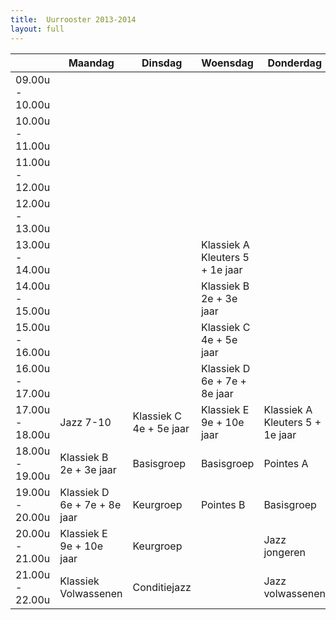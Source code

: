 ```yaml
---
title:  Uurrooster 2013-2014
layout: full
---
```

<table id="uurrooster" class="table table-striped table-bordered table-condensed">
  <thead>
    <tr>
      <th></th>
      <th>Maandag</th>
      <th>Dinsdag</th>
      <th>Woensdag</th>
      <th>Donderdag</th>
      <th>Vrijdag</th>
      <th>Zaterdag</th>
    </tr>
  </thead>
  <tbody>
    <tr>
      <td>09.00u - 10.00u</td>
      <td></td>
      <td></td>
      <td></td>
      <td></td>
      <td></td>
      <td>Klassiek B<br/> 2e + 3e jaar</td>
    </tr>
    <tr>
      <td>10.00u - 11.00u</td>
      <td></td>
      <td></td>
      <td></td>
      <td></td>
      <td></td>
      <td>Basisgroep</td>
    </tr>
    <tr>
      <td>11.00u - 12.00u</td>
      <td></td>
      <td></td>
      <td></td>
      <td></td>
      <td></td>
      <td>Variatieklas</td>
    </tr>
    <tr>
      <td>12.00u - 13.00u</td>
      <td></td>
      <td></td>
      <td></td>
      <td></td>
      <td></td>
      <td>Variatieklas</td>
    </tr>
    <tr>
      <td>13.00u - 14.00u</td>
      <td></td>
      <td></td>
      <td>Klassiek A<br/>Kleuters 5 + 1e jaar</td>
      <td></td>
      <td></td>
      <td>Klassiek A<br/>Kleuters 5 + 1e jaar</td>
    </tr>
    <tr>
      <td>14.00u - 15.00u</td>
      <td></td>
      <td></td>
      <td>Klassiek B<br/>2e + 3e jaar</td>
      <td></td>
      <td></td>
      <td>Kleuterballet<br/>vanaf 4 jaar</td>
    </tr>
    <tr>
      <td>15.00u - 16.00u</td>
      <td></td>
      <td></td>
      <td>Klassiek C<br/>4e + 5e jaar</td>
      <td></td>
      <td></td>
      <td>Modern A</td>
    </tr>
    <tr>
      <td>16.00u - 17.00u</td>
      <td></td>
      <td></td>
      <td>Klassiek D<br/>6e + 7e + 8e jaar</td>
      <td></td>
      <td></td>
      <td>Modern B</td>
    </tr>
    <tr>
      <td>17.00u - 18.00u</td>
      <td>Jazz 7-10</td>
      <td>Klassiek C<br/>4e + 5e jaar</td>
      <td>Klassiek E<br/>9e + 10e jaar</td>
      <td>Klassiek A<br/>Kleuters 5 + 1e jaar</td>
      <td>Jazz 10-12</td>
      <td></td>
    </tr>
    <tr>
      <td>18.00u - 19.00u</td>
      <td>Klassiek B<br/>2e + 3e jaar</td>
      <td>Basisgroep</td>
      <td>Basisgroep</td>
      <td>Pointes A</td>
      <td>Basisgroep</td>
      <td></td>
    </tr>
    <tr>
      <td>19.00u - 20.00u</td>
      <td>Klassiek D<br/>6e + 7e + 8e jaar</td>
      <td>Keurgroep</td>
      <td>Pointes B</td>
      <td>Basisgroep</td>
      <td>Klassiek E<br/>9e + 10e jaar</td>
      <td></td>
    </tr>
    <tr>
      <td>20.00u - 21.00u</td>
      <td>Klassiek E<br/>9e + 10e jaar</td>
      <td>Keurgroep</td>
      <td></td>
      <td>Jazz jongeren</td>
      <td>Keurgroep</td>
      <td></td>
    </tr>
    <tr>
      <td>21.00u - 22.00u</td>
      <td>Klassiek Volwassenen</td>
      <td>Conditiejazz</td>
      <td></td>
      <td>Jazz volwassenen</td>
      <td>Jazz gevorderden</td>
      <td></td>
    </tr>
  </tbody>
</table>
